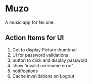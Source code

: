 # Muzo
A music app for No one.

## Action Items for UI
1. Get to display Picture thumbnail
2. UI for password validations 
3. button to click and display password
3. show 'invalid username error'
4. notifications 
5. Cache invalidations on Logout
